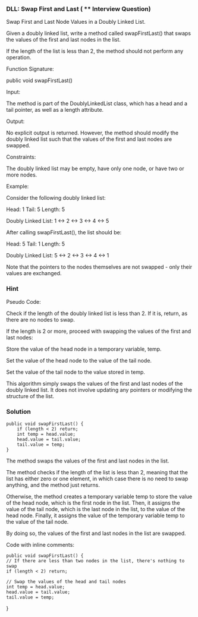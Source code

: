 ### DLL: Swap First and Last ( ** Interview Question)

Swap First and Last Node Values in a Doubly Linked List.

Given a doubly linked list, write a method called swapFirstLast() that swaps the values of the first
and last nodes in the list.

If the length of the list is less than 2, the method should not perform any operation.

Function Signature:

public void swapFirstLast()

Input:

The method is part of the DoublyLinkedList class, which has a head and a tail pointer, as well as a
length attribute.

Output:

No explicit output is returned. However, the method should modify the doubly linked list such that
the values of the first and last nodes are swapped.

Constraints:

The doubly linked list may be empty, have only one node, or have two or more nodes.

Example:

Consider the following doubly linked list:

Head: 1
Tail: 5
Length: 5

Doubly Linked List:
1 <-> 2 <-> 3 <-> 4 <-> 5

After calling swapFirstLast(), the list should be:

Head: 5
Tail: 1
Length: 5

Doubly Linked List:
5 <-> 2 <-> 3 <-> 4 <-> 1

Note that the pointers to the nodes themselves are not swapped - only their values are exchanged.

### Hint

Pseudo Code:

Check if the length of the doubly linked list is less than 2. If it is, return, as there are no
nodes to swap.

If the length is 2 or more, proceed with swapping the values of the first and last nodes:

Store the value of the head node in a temporary variable, temp.

Set the value of the head node to the value of the tail node.

Set the value of the tail node to the value stored in temp.

This algorithm simply swaps the values of the first and last nodes of the doubly linked list. It
does not involve updating any pointers or modifying the structure of the list.

### Solution

    public void swapFirstLast() {
        if (length < 2) return;
        int temp = head.value;
        head.value = tail.value;
        tail.value = temp;
    }

The method swaps the values of the first and last nodes in the list.

The method checks if the length of the list is less than 2, meaning that the list has either zero or
one element, in which case there is no need to swap anything, and the method just returns.

Otherwise, the method creates a temporary variable temp to store the value of the head node, which
is the first node in the list. Then, it assigns the value of the tail node, which is the last node
in the list, to the value of the head node. Finally, it assigns the value of the temporary variable
temp to the value of the tail node.

By doing so, the values of the first and last nodes in the list are swapped.

Code with inline comments:

    public void swapFirstLast() {
    // If there are less than two nodes in the list, there's nothing to swap
    if (length < 2) return;

    // Swap the values of the head and tail nodes
    int temp = head.value;
    head.value = tail.value;
    tail.value = temp;

}
